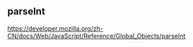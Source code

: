 ## parseInt
  https://developer.mozilla.org/zh-CN/docs/Web/JavaScript/Reference/Global_Objects/parseInt